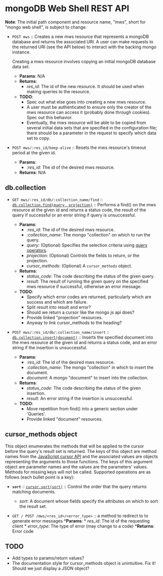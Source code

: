 mongoDB Web Shell REST API
==========================
__Note__: The initial path component and resource name, "mws", short for "mongo
web shell", is subject to change.

* `POST mws` :: Creates a new mws resource that represents a mongoDB database
  and returns the associated URI. A user can make requests to the returned URI
  (see the API below) to interact with the backing mongo instance.

  Creating a mws resource involves copying an initial mongoDB database data
  set.
    * __Params__: N/A
    * __Returns__:
        * *res_id*: The id of the new resource. It should be used when making
        queries to the resource.
    * __TODO__:
        * Spec out what else goes into creating a new mws resource.
        * A user must be authenticated to ensure only the creator of the mws
          resource can access it (probably done through cookies). Spec out this
          behavior.
        * Eventually, the mws resource will be able to be copied from several
          initial data sets that are specified in the configuration file; there
          should be a parameter in the request to specify which data set to
          copy.

* `POST mws/:res_id/keep-alive` :: Resets the mws resource's timeout period at
  the given id.
    * __Params__:
        * *:res_id*: The id of the desired mws resource.
    * __Returns__: N/A

db.collection
-------------
* `GET mws/:res_id/db/:collection_name/find` ::
  [`db.collection.find(query, projection)`][.find()] ::
  Performs a find() on the mws resource at the given id and returns a status
  code, the result of the query if successful or an error string if query is
  unsuccessful.
    * __Params__:
        * *:res_id*: The id of the desired mws resource.
        * *:collection_name*: The mongo "collection" on which to run the query.
        * *query*: (Optional) Specifies the selection criteria using
        [query operators][].
        * *projection*: (Optional) Controls the fields to return, or the
          projection.
        * *cursor\_methods*: (Optional) A `cursor_methods` object.
    * __Returns__:
        * *status_code*: The code describing the status of the given query.
        * *result*: The result of running the given query on the specified mws
          resource if successful, otherwise an error message.
    * __TODO__:
        * Specify which error codes are returned, particularly which are
          success and which are failure.
        * Split result into result and error?
        * Should we return a cursor like the mongo js api does?
        * Provide linked "projection" resources.
        * Anyway to link cursor_methods to the heading?

* `POST mws/:res_id/db/:collection_name/insert` ::
  [`db.collection.insert(document)`][.insert()] ::
  Inserts the specified document into the mws resource at the given id and
  returns a status code, and an error string if the insertion is unsuccessful.
    * __Params__:
        * *:res_id*: The id of the desired mws resource.
        * *:collection_name*: The mongo "collection" in which to insert the
        document.
        * *document*: A mongo "document" to insert into the collection.
    * __Returns__:
        * *status_code*: The code describing the status of the given insertion.
        * *result*: An error string if the insertion is unsuccessful.
    * __TODO__:
        * Move repetition from find() into a generic section under 'Queries'.
        * Provide linked "document" resources.

cursor_methods object
---------------------
This object enumerates the methods that will be applied to the cursor before
the query's result set is returned. The keys of this object are method names
from the [JavaScript cursor API][] and the associated values are objects
representing the arguments to those functions. The keys of this argument object
are parameter names and the values are the parameters' values. Methods for
missing keys will not be called. Supported operations are as follows
(each bullet point is a key):

* __`sort`__ :: [`cursor.sort(sort)`][.sort()] :: Control the order that the
  query returns matching documents.
    * *sort*: A document whose fields specify the attributes on which to sort
      the result set.

* `GET / POST /mws/<res_id>/<error_type>` :: a method to redirect to to generate
  error messages
    *__Params__:
      * *res_id*: The id of the requesting client
      * *error_type*: The type of error (may change to a code)
      *__Returns__: Error code

TODO
----
* Add types to params/return values?
* The documentation style for cursor_methods object is unintuitive. Fix it!
  Should we just display a JSON object?

[.find()]: http://docs.mongodb.org/manual/reference/method/db.collection.find/
[.insert()]: http://docs.mongodb.org/manual/reference/method/db.collection.insert/

[query operators]: http://docs.mongodb.org/manual/reference/operators/

[JavaScript cursor API]: http://docs.mongodb.org/manual/reference/javascript/#cursor-methods
[.sort()]: http://docs.mongodb.org/manual/reference/method/cursor.sort/#cursor.sort
